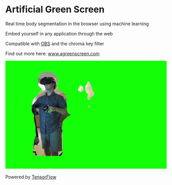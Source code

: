 # Artificial Green Screen
Real time body segmentation in the browser using machine learning

Embed yourself in any application through the web 

Compatible with [OBS](https://obsproject.com/) and the chroma key filter

Find out more here: www.agreenscreen.com

![](static/img/greenscreen_demo.gif)

Powered by [TensorFlow](https://www.tensorflow.org/)